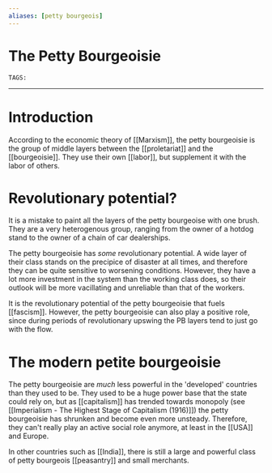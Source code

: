 ```yaml
---
aliases: [petty bourgeois]
---
```

# The Petty Bourgeoisie
`TAGS:` 

---
# Introduction
According to the economic theory of [[Marxism]], the petty bourgeoisie is the group of middle layers between the [[proletariat]] and the [[bourgeoisie]]. They use their own [[labor]], but supplement it with the labor of others. 

# Revolutionary potential?
It is a mistake to paint all the layers of the petty bourgeoise with one brush. They are a very heterogenous group, ranging from the owner of a hotdog stand to the owner of a chain of car dealerships.

The petty bourgeoisie has *some* revolutionary potential. A wide layer of their class stands on the precipice of disaster at all times, and therefore they can be quite sensitive to worsening conditions. However, they have a lot more investment in the system than the working class does, so their outlook will be more vacillating and unreliable than that of the workers. 

It is the revolutionary potential of the petty bourgeoisie that fuels [[fascism]]. However, the petty bourgeoisie can also play a positive role, since during periods of revolutionary upswing the PB layers tend to just go with the flow. 

# The modern petite bourgeoisie
The petty bourgeoisie are *much* less powerful in the 'developed' countries than they used to be. They used to be a huge power base that the state could rely on, but as [[capitalism]] has trended towards monopoly (see [[Imperialism - The Highest Stage of Capitalism (1916)]]) the petty bourgeoisie has shrunken and become even more unsteady. Therefore, they can't really play an active social role anymore, at least in the [[USA]] and Europe. 

In other countries such as [[India]], there is still a large and powerful class of petty bourgeois [[peasantry]] and small merchants. 